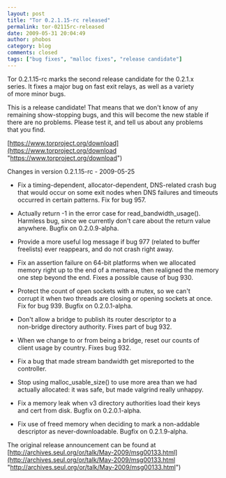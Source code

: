 ```yaml
---
layout: post
title: "Tor 0.2.1.15-rc released"
permalink: tor-02115rc-released
date: 2009-05-31 20:04:49
author: phobos
category: blog
comments: closed
tags: ["bug fixes", "malloc fixes", "release candidate"]
---
```


Tor 0.2.1.15-rc marks the second release candidate for the 0.2.1.x  
 series. It fixes a major bug on fast exit relays, as well as a variety  
 of more minor bugs.

This is a release candidate! That means that we don't know of any  
 remaining show-stopping bugs, and this will become the new stable if  
 there are no problems. Please test it, and tell us about any problems  
 that you find.

<!-- more -->

[https://www.torproject.org/download](https://www.torproject.org/download "https://www.torproject.org/download")

Changes in version 0.2.1.15-rc - 2009-05-25

-   Fix a timing-dependent, allocator-dependent, DNS-related crash bug that would occur on some exit nodes when DNS failures and timeouts occurred in certain patterns. Fix for bug 957.

-   Actually return -1 in the error case for read\_bandwidth\_usage().  
     Harmless bug, since we currently don't care about the return value  
     anywhere. Bugfix on 0.2.0.9-alpha.
-   Provide a more useful log message if bug 977 (related to buffer  
     freelists) ever reappears, and do not crash right away.
-   Fix an assertion failure on 64-bit platforms when we allocated  
     memory right up to the end of a memarea, then realigned the memory  
     one step beyond the end. Fixes a possible cause of bug 930.
-   Protect the count of open sockets with a mutex, so we can't  
     corrupt it when two threads are closing or opening sockets at once.  
     Fix for bug 939. Bugfix on 0.2.0.1-alpha.
-   Don't allow a bridge to publish its router descriptor to a  
     non-bridge directory authority. Fixes part of bug 932.
-   When we change to or from being a bridge, reset our counts of  
     client usage by country. Fixes bug 932.
-   Fix a bug that made stream bandwidth get misreported to the  
     controller.
-   Stop using malloc\_usable\_size() to use more area than we had  
     actually allocated: it was safe, but made valgrind really unhappy.
-   Fix a memory leak when v3 directory authorities load their keys  
     and cert from disk. Bugfix on 0.2.0.1-alpha.

-   Fix use of freed memory when deciding to mark a non-addable  
     descriptor as never-downloadable. Bugfix on 0.2.1.9-alpha.

The original release announcement can be found at [http://archives.seul.org/or/talk/May-2009/msg00133.html](http://archives.seul.org/or/talk/May-2009/msg00133.html "http://archives.seul.org/or/talk/May-2009/msg00133.html")
